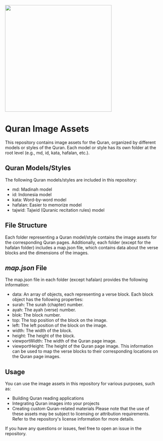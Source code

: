 <img src="https://upload.wikimedia.org/wikipedia/commons/1/1f/Bismillah_Calligraphy5.svg" width="350"/>

# Quran Image Assets

This repository contains image assets for the Quran, organized by different models or styles of the Quran. Each model or style has its own folder at the root level (e.g., md, id, kata, hafalan, etc.).

## Quran Models/Styles
The following Quran models/styles are included in this repository:
- md: Madinah model 
- id: Indonesia model 
- kata: Word-by-word model 
- hafalan: Easier to memorize model
- tajwid: Tajwid (Quranic recitation rules) model

## File Structure
Each folder representing a Quran model/style contains the image assets for the corresponding Quran pages. Additionally, each folder (except for the hafalan folder) includes a map.json file, which contains data about the verse blocks and the dimensions of the images.

## _map.json_ File
The map.json file in each folder (except hafalan) provides the following information:
- data: An array of objects, each representing a verse block. Each block object has the following properties:
- surah: The surah (chapter) number.
- ayah: The ayah (verse) number.
- blok: The block number.
- top: The top position of the block on the image.
- left: The left position of the block on the image.
- width: The width of the block.
- height: The height of the block.
- viewportWidth: The width of the Quran page image.
- viewportHeight: The height of the Quran page image.
This information can be used to map the verse blocks to their corresponding locations on the Quran page images.

## Usage
You can use the image assets in this repository for various purposes, such as:
- Building Quran reading applications
- Integrating Quran images into your projects
- Creating custom Quran-related materials
Please note that the use of these assets may be subject to licensing or attribution requirements. Refer to the repository's license information for more details.

If you have any questions or issues, feel free to open an issue in the repository.
